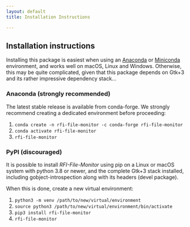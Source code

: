 ```yaml
---
layout: default
title: Installation Instructions

---
```


## Installation instructions

Installing this package is easiest when using an [Anaconda](https://www.anaconda.com/products/individual) or [Miniconda](https://docs.conda.io/en/latest/miniconda.html) environment, and works well on macOS, Linux and Windows.
Otherwise, this may be quite complicated, given that this package depends on Gtk+3 and its rather impressive dependency stack...

### Anaconda (strongly recommended)

The latest stable release is available from conda-forge. We strongly recommend creating a dedicated environment before proceeding:

1. `conda create -n rfi-file-monitor -c conda-forge rfi-file-monitor`
2. `conda activate rfi-file-monitor`
3. `rfi-file-monitor`

### PyPI (discouraged)

It is possible to install _RFI-File-Monitor_ using pip on a Linux or macOS system with python 3.8 or newer, and the complete Gtk+3 stack installed, including gobject-introspection along with its headers (devel package).

When this is done, create a new virtual environment:

1. `python3 -m venv /path/to/new/virtual/environment`
2. `source python3 /path/to/new/virtual/environment/bin/activate`
3. `pip3 install rfi-file-monitor`
4. `rfi-file-monitor`
